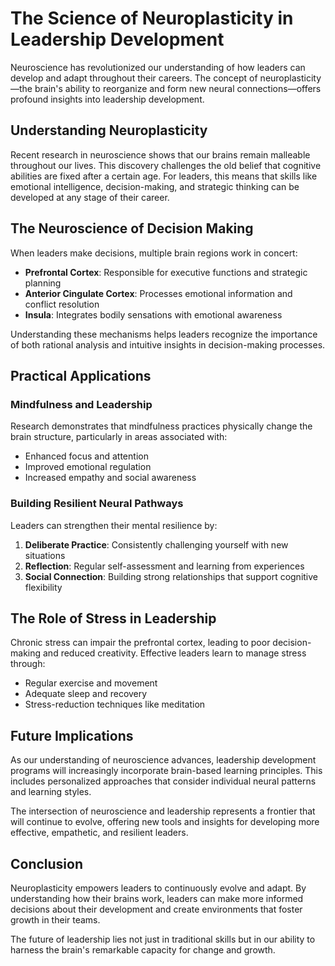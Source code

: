 # The Science of Neuroplasticity in Leadership Development

Neuroscience has revolutionized our understanding of how leaders can develop and adapt throughout their careers. The concept of neuroplasticity—the brain's ability to reorganize and form new neural connections—offers profound insights into leadership development.

## Understanding Neuroplasticity

Recent research in neuroscience shows that our brains remain malleable throughout our lives. This discovery challenges the old belief that cognitive abilities are fixed after a certain age. For leaders, this means that skills like emotional intelligence, decision-making, and strategic thinking can be developed at any stage of their career.

## The Neuroscience of Decision Making

When leaders make decisions, multiple brain regions work in concert:

- **Prefrontal Cortex**: Responsible for executive functions and strategic planning
- **Anterior Cingulate Cortex**: Processes emotional information and conflict resolution
- **Insula**: Integrates bodily sensations with emotional awareness

Understanding these mechanisms helps leaders recognize the importance of both rational analysis and intuitive insights in decision-making processes.

## Practical Applications

### Mindfulness and Leadership

Research demonstrates that mindfulness practices physically change the brain structure, particularly in areas associated with:

- Enhanced focus and attention
- Improved emotional regulation
- Increased empathy and social awareness

### Building Resilient Neural Pathways

Leaders can strengthen their mental resilience by:

1. **Deliberate Practice**: Consistently challenging yourself with new situations
2. **Reflection**: Regular self-assessment and learning from experiences
3. **Social Connection**: Building strong relationships that support cognitive flexibility

## The Role of Stress in Leadership

Chronic stress can impair the prefrontal cortex, leading to poor decision-making and reduced creativity. Effective leaders learn to manage stress through:

- Regular exercise and movement
- Adequate sleep and recovery
- Stress-reduction techniques like meditation

## Future Implications

As our understanding of neuroscience advances, leadership development programs will increasingly incorporate brain-based learning principles. This includes personalized approaches that consider individual neural patterns and learning styles.

The intersection of neuroscience and leadership represents a frontier that will continue to evolve, offering new tools and insights for developing more effective, empathetic, and resilient leaders.

## Conclusion

Neuroplasticity empowers leaders to continuously evolve and adapt. By understanding how their brains work, leaders can make more informed decisions about their development and create environments that foster growth in their teams.

The future of leadership lies not just in traditional skills but in our ability to harness the brain's remarkable capacity for change and growth.
